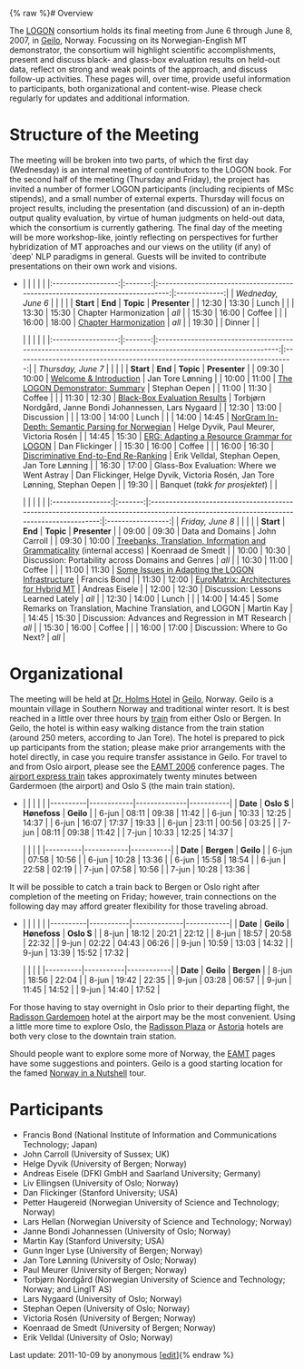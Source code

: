 {% raw %}# Overview

The [LOGON](http://www.emmtee.net) consortium holds its final meeting
from June 6 through June 8, 2007, in [Geilo](http://www.geilo.no/),
Norway. Focussing on its Norwegian-English MT demonstrator, the
consortium will highlight scientific accomplishments, present and
discuss black- and glass-box evaluation results on held-out data,
reflect on strong and weak points of the approach, and discuss follow-up
activities. These pages will, over time, provide useful information to
participants, both organizational and content-wise. Please check
regularly for updates and additional information.

# Structure of the Meeting

The meeting will be broken into two parts, of which the first day
(Wednesday) is an internal meeting of contributors to the LOGON book.
For the second half of the meeting (Thursday and Friday), the project
has invited a number of former LOGON participants (including recipients
of MSc stipends), and a small number of external experts. Thursday will
focus on project results, including the presentation (and discussion) of
an in-depth output quality evaluation, by virtue of human judgments on
held-out data, which the consortium is currently gathering. The final
day of the meeting will be more workshop-like, jointly reflecting on
perspectives for further hybridization of MT approaches and our views on
the utility (if any) of \`deep' NLP paradigms in general. Guests will be
invited to contribute presentations on their own work and visions.

- |                    |         |                                                                               |               |
|:------------------:|:-------:|:-----------------------------------------------------------------------------:|:-------------:|
| *Wedneday, June 6* |         |                                                                               |               |
|     **Start**      | **End** |                                   **Topic**                                   | **Presenter** |
|       12:30        |  13:30  |                                     Lunch                                     |               |
|       13:30        |  15:30  |                             Chapter Harmonization                             |     *all*     |
|       15:30        |  16:00  |                                    Coffee                                     |               |
|       16:00        |  18:00  | [Chapter Harmonization](http://share.emmtee.net/pub/bscw.cgi/d64412/book.pdf) |     *all*     |
|       19:30        |         |                                    Dinner                                     |               |
  
  |                    |         |                                                                                                             |                                                                              |
|:------------------:|:-------:|:-----------------------------------------------------------------------------------------------------------:|:----------------------------------------------------------------------------:|
| *Thursday, June 7* |         |                                                                                                             |                                                                              |
|     **Start**      | **End** |                                                  **Topic**                                                  |                                **Presenter**                                 |
|       09:30        |  10:00  |              [Welcome & Introduction](http://share.emmtee.net/pub/bscw.cgi/d64416/welcome.pdf)              |                               Jan Tore Lønning                               |
|       10:00        |  11:00  |         [The LOGON Demonstrator: Summary](http://share.emmtee.net/pub/bscw.cgi/d64124/overview.pdf)         |                                Stephan Oepen                                 |
|       11:00        |  11:30  |                                                   Coffee                                                    |                                                                              |
|       11:30        |  12:30  |          [Black-Box Evaluation Results](http://share.emmtee.net/pub/bscw.cgi/d64412/blackbox.pdf)           |           Torbjørn Nordgård, Janne Bondi Johannessen, Lars Nygaard           |
|       12:30        |  13:00  |                                                 Discussion                                                  |                                                                              |
|       13:00        |  14:00  |                                                    Lunch                                                    |                                                                              |
|       14:00        |  14:45  | [NorGram In-Depth: Semantic Parsing for Norwegian](http://share.emmtee.net/pub/bscw.cgi/d64238/parsing.pdf) |                   Helge Dyvik, Paul Meurer, Victoria Rosén                   |
|       14:45        |  15:30  |      [ERG: Adapting a Resource Grammar for LOGON](http://share.emmtee.net/pub/bscw.cgi/d64176/erg.pdf)      |                                Dan Flickinger                                |
|       15:30        |  16:00  |                                                   Coffee                                                    |                                                                              |
|       16:00        |  16:30  |      [Discriminative End-to-End Re-Ranking](http://share.emmtee.net/pub/bscw.cgi/d64128/reranking.pdf)      |                Erik Velldal, Stephan Oepen, Jan Tore Lønning                 |
|       16:30        |  17:00  |                                 Glass-Box Evaluation: Where we Went Astray                                  | Dan Flickinger, Helge Dyvik, Victoria Rosén, Jan Tore Lønning, Stephan Oepen |
|       19:30        |         |                                       Banquet (*takk for prosjektet*)                                       |                                                                              |
  
  |                  |         |                                                                                                                                        |                   |
|:----------------:|:-------:|:--------------------------------------------------------------------------------------------------------------------------------------:|:-----------------:|
| *Friday, June 8* |         |                                                                                                                                        |                   |
|    **Start**     | **End** |                                                               **Topic**                                                                |   **Presenter**   |
|      09:00       |  09:30  |                                                            Data and Domains                                                            |   John Carroll    |
|      09:30       |  10:00  | [Treebanks, Translation, Information and Grammaticality](http://share.emmtee.net/bscw/bscw.cgi/d64132/treebanks.pdf) (internal access) | Koenraad de Smedt |
|      10:00       |  10:30  |                                           Discussion: Portability across Domains and Genres                                            |       *all*       |
|      10:30       |  11:00  |                                                                 Coffee                                                                 |                   |
|      11:00       |  11:30  |                [Some Issues in Adapting the LOGON Infrastructure](http://share.emmtee.net/pub/bscw.cgi/d64137/jaen.pdf)                |   Francis Bond    |
|      11:30       |  12:00  |                 [EuroMatrix: Architectures for Hybrid MT](http://share.emmtee.net/pub/bscw.cgi/d64213/euromatrix.pdf)                  |  Andreas Eisele   |
|      12:00       |  12:30  |                                                   Discussion: Lessons Learned Lately                                                   |       *all*       |
|      12:30       |  14:00  |                                                                 Lunch                                                                  |                   |
|      14:00       |  14:45  |                                      Some Remarks on Translation, Machine Translation, and LOGON                                       |    Martin Kay     |
|      14:45       |  15:30  |                                           Discussion: Advances and Regression in MT Research                                           |       *all*       |
|      15:30       |  16:00  |                                                                 Coffee                                                                 |                   |
|      16:00       |  17:00  |                                                     Discussion: Where to Go Next?                                                      |       *all*       |

# Organizational

The meeting will be held at [Dr. Holms Hotel](http://www.drholms.no/) in
[Geilo](http://www.geilo.no/), Norway. Geilo is a mountain village in
Southern Norway and traditional winter resort. It is best reached in a
little over three hours by [train](http://www.nsb.no) from either Oslo
or Bergen. In Geilo, the hotel is within easy walking distance from the
train station (around 250 meters, according to Jan Tore). The hotel is
prepared to pick up participants from the station; please make prior
arrangements with the hotel directly, in case you require transfer
assistance in Geilo. For travel to and from Oslo airport, please see the
[EAMT 2006](http://eamt.emmtee.net) conference pages. The [airport
express train](http://www.flytoget.no) takes approximately twenty
minutes between Gardermoen (the airport) and Oslo S (the main train
station).

- |          |            |              |           |
|----------|------------|--------------|-----------|
| **Date** | **Oslo S** | **Hønefoss** | **Geilo** |
| 6-jun    | 08:11      | 09:38        | 11:42     |
| 6-jun    | 10:33      | 12:25        | 14:37     |
| 6-jun    | 16:07      | 17:37        | 19:33     |
| 6-jun    | 23:11      | 00:56        | 03:25     |
| 7-jun    | 08:11      | 09:38        | 11:42     |
| 7-jun    | 10:33      | 12:25        | 14:37     |
  
  |          |            |           |
|----------|------------|-----------|
| **Date** | **Bergen** | **Geilo** |
| 6-jun    | 07:58      | 10:56     |
| 6-jun    | 10:28      | 13:36     |
| 6-jun    | 15:58      | 18:54     |
| 6-jun    | 22:58      | 02:19     |
| 7-jun    | 07:58      | 10:56     |
| 7-jun    | 10:28      | 13:36     |

It will be possible to catch a train back to Bergen or Oslo right after
completion of the meeting on Friday; however, train connections on the
following day may afford greater flexibility for those traveling abroad.

- |          |           |              |            |
|----------|-----------|--------------|------------|
| **Date** | **Geilo** | **Hønefoss** | **Oslo S** |
| 8-jun    | 18:12     | 20:21        | 22:12      |
| 8-jun    | 18:57     | 20:58        | 22:32      |
| 9-jun    | 02:22     | 04:43        | 06:26      |
| 9-jun    | 10:59     | 13:03        | 14:32      |
| 9-jun    | 13:39     | 15:52        | 17:32      |
  
  |          |           |            |
|----------|-----------|------------|
| **Date** | **Geilo** | **Bergen** |
| 8-jun    | 18:56     | 22:04      |
| 8-jun    | 19:42     | 22:35      |
| 9-jun    | 03:28     | 06:57      |
| 9-jun    | 11:45     | 14:52      |
| 9-jun    | 14:40     | 17:52      |

For those having to stay overnight in Oslo prior to their departing
flight, the [Radisson
Gardemoen](http://www.radissonsas.com/servlet/ContentServer?pagename=RadissonSAS/integration/hotelInfo&hotelCode=oslzr)
hotel at the airport may be the most convenient. Using a little more
time to explore Oslo, the [Radisson
Plaza](http://www.radissonsas.com/servlet/ContentServer?pagename=RadissonSAS/integration/hotelInfo&hotelCode=oslzh)
or [Astoria](http://www.thonhotels.no/astoria) hotels are both very
close to the downtain train station.

Should people want to explore some more of Norway, the
[EAMT](http://eamt.emmtee.net/index.php?page=5#fun) pages have some
suggestions and pointers. Geilo is a good starting location for the
famed [Norway in a Nutshell](http://www.norwaynutshell.com/) tour.

# Participants

- Francis Bond (National Institute of Information and Communications
Technology; Japan)
- John Carroll (University of Sussex; UK)
- Helge Dyvik (University of Bergen; Norway)
- Andreas Eisele (DFKI GmbH and Saarland University; Germany)
- Liv Ellingsen (University of Oslo; Norway)
- Dan Flickinger (Stanford University; USA)
- Petter Haugereid (Norwegian University of Science and Technology;
Norway)
- Lars Hellan (Norwegian University of Science and Technology; Norway)
- Janne Bondi Johannessen (University of Oslo; Norway)
- Martin Kay (Stanford University; USA)
- Gunn Inger Lyse (University of Bergen; Norway)
- Jan Tore Lønning (University of Oslo; Norway)
- Paul Meurer (University of Bergen; Norway)
- Torbjørn Nordgård (Norwegian University of Science and Technology;
Norway; and LingIT AS)
- Lars Nygaard (University of Oslo; Norway)
- Stephan Oepen (University of Oslo; Norway)
- Victoria Rosén (University of Bergen; Norway)
- Koenraad de Smedt (University of Bergen; Norway)
- Erik Velldal (University of Oslo; Norway)

Last update: 2011-10-09 by anonymous [[edit](https://github.com/delph-in/docs/wiki/LogonGeilo/_edit)]{% endraw %}